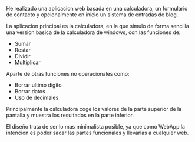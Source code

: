 He realizado una aplicacion web basada en una calculadora, un formulario de contacto y opcionalmente en inicio un sistema de entradas de blog.

La aplicacion principal es la calculadora, en la que simulo de forma sencilla una version basica de la calculadora de windows, con las funciones de:

  - Sumar
  - Restar
  - Dividir
  - Multiplicar

Aparte de otras funciones no operacionales como:
  - Borrar ultimo digito
  - Borrar datos
  - Uso de decimales

Principalmente la calculadora coge los valores de la parte superior de la pantalla y muestra los resultados en la parte inferior.

El diseño trata de ser lo mas minimalista posible, ya que como WebApp la intencion es poder sacar las partes funcionales y llevarlas a cualquier web.
